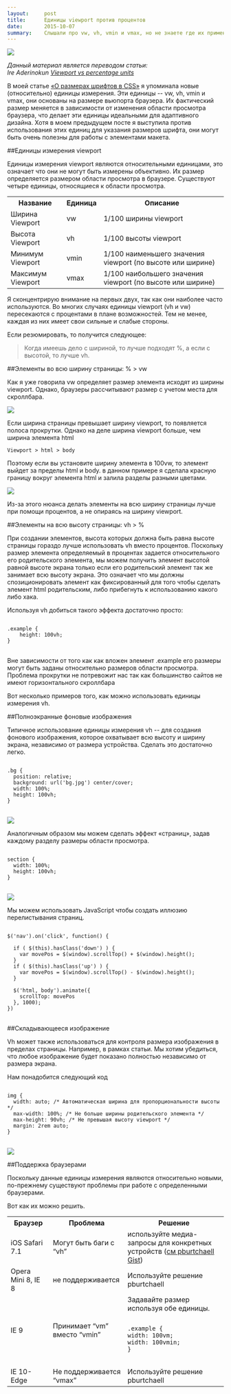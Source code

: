 ```yaml
---
layout:     post
title:      Единицы viewport против процентов
date:       2015-10-07
summary:    Слышали про vw, vh, vmin и vmax, но не знаете где их применить? Хотите узнать как лучше всего делать полноэкранные изображения или планируете сделать сайт как у Apple с разделение на секции? Добро пожалось под кат!
---
```


<img src="/images/viewportvspercent.png" class="main-img">

<p><i>Данный материал является переводом статьи: <br>Ire Aderinokun <a href="http://bitsofco.de/2015/viewport-vs-percentage-units/">Viewport vs percentage units</a></i></p>

В моей статье <a href="http://bitsofco.de/2015/css-font-sizing/">«О размерах шрифтов в CSS»</a> я упоминала новые (относительно) единицы измерения. Эти единицы -- vw, vh, vmin и vmax, они основаны на размере вьюпорта браузера. Их фактический размер меняется в зависимости от изменения области просмотра браузера, что делает эти единицы идеальными для адаптивного дизайна. Хотя в моем предыдущем посте я выступила против использования этих единиц для указания размеров шрифта, они могут быть очень полезны для работы с элементами макета.

##Единицы измерения viewport

Единицы измерения viewport являются относительными единицами, это означает что они не могут быть измерены объективно. Их размер определяется размером области просмотра в браузере. Существуют четыре единицы, относящиеся к области просмотра.


<table>
	<tr>
		<th>Название</th>
		<th>Единица</th>
		<th>Описание</th>
	</tr>
	<tr>
		<td>Ширина Viewport</td>
		<td>vw</td>
		<td>1/100 ширины viewport</td>
	</tr>
	<tr>
		<td>Высота Viewport</td>
		<td>vh</td>
		<td>1/100 высоты viewport</td>
	</tr>
	<tr>
		<td>Минимум Viewport</td>
		<td>vmin</td>
		<td>1/100 наименьшего значения viewport (по высоте или ширине)</td>
	</tr>
	<tr>
		<td>Максимум Viewport</td>
		<td>vmax</td>
		<td>1/100 наибольшего значения viewport (по высоте или ширине)</td>
	</tr>
</table>


Я сконцентрирую внимание на первых двух, так как они наиболее часто используются.
Во многих случаях единицы viewport (vh и vw) пересекаются с процентами в плане возможностей. Тем не менее, каждая из них имеет свои сильные и слабые стороны.

Если резюмировать, то получится следующее:

> Когда имеешь дело с шириной, то лучше подходят %, а если с высотой, то лучше vh.


##Элементы во всю ширину страницы: % > vw

Как я уже говорила vw определяет размер элемента исходят из ширины viewport. Однако, браузеры рассчитывают размер с учетом места для скроллбара.


<img src="/images/viewportvsbody.jpg" style="display: block; margin: auto;">


Если ширина страницы превышает ширину viewport, то появляется полоса прокрутки. Однако на деле ширина viewport больше, чем ширина элемента html

	Viewport > html > body

Поэтому если вы установите ширину элемента в 100vw, то элемент выйдет за пределы html и body. в данном примере я сделала красную границу вокруг элемента html и залила разделы разными цветами.


<img src="/images/viewportvsbody2.png" style="display: block; margin: auto;">


Из-за этого нюанса делать элементы на всю ширину страницы лучше при помощи процентов, а не опираясь на ширину viewport.


##Элементы на всю высоту страницы: vh > %

При создании элементов, высота которых должна быть равна высоте страницы гораздо лучше использовать vh вместо процентов. Поскольку размер элемента определяемый в процентах задается относительного его родительского элемента, мы можем получить элемент высотой равной высоте экрана только если его родительский элемент так же занимает всю высоту экрана. Это означает что мы должны спозиционировать элемент как фиксированный для того чтобы сделать элемент html родительским, либо прибегнуть к использованию какого либо хака.

Используя vh добиться такого эффекта достаточно просто:


<pre>
<code class="css">
.example {
	height: 100vh;
}
</code>
</pre>


Вне зависимости от того как как вложен элемент .example его размеры могут быть заданы относительно размеров области просмотра. Проблема прокрутки не потревожит нас так как большинство сайтов не имеют горизонтального скроллбара

Вот несколько примеров того, как можно использовать единицы измерения vh.

##Полноэкранные фоновые изображения

Типичное использование единицы измерения vh -- для создания фонового изображения, которое охватывает всю высоту и ширину экрана, независимо от размера устройства. Сделать это достаточно легко.

<pre>
<code class="css">
.bg {
  position: relative;
  background: url('bg.jpg') center/cover;
  width: 100%;
  height: 100vh;
}
</code>
</pre>


<img src="/images/bgcover.gif" style="display: block; margin: auto;">


Аналогичным образом мы можем сделать эффект «страниц», задав каждому разделу размеры области просмотра.

<pre>
<code class="css">
section {
  width: 100%;
  height: 100vh;
}
</code>
</pre>


<img src="/images/section.gif" style="display: block; margin: auto;">


Мы можем использовать JavaScript чтобы создать иллюзию перелистывания страниц.

<pre>
<code class="javascript">
$('nav').on('click', function() {

  if ( $(this).hasClass('down') ) {
    var movePos = $(window).scrollTop() + $(window).height();
  }
  if ( $(this).hasClass('up') ) {
    var movePos = $(window).scrollTop() - $(window).height();
  }

  $('html, body').animate({
    scrollTop: movePos
  }, 1000);
})
</code>
</pre>

##Складывающееся изображение

Vh может также использоваться для контроля размера изображения в пределах страницы. Например, в рамках статьи. Мы хотим убедиться, что любое изображение будет показано полностью независимо от размера экрана.

Нам понадобится следующий код


<pre>
<code class="css">
img {
  width: auto; /* Автоматическая ширина для пропорциональности высоты */
  max-width: 100%; /* Не больше ширины родительского элемента */
  max-height: 90vh; /* Не превышая высоту viewport */
  margin: 2rem auto; 
}
</code>
</pre>


<img src="/images/foldimg.gif" style="display: block; margin: auto;">

##Поддержка браузерами

Поскольку данные единицы измерения являются относительно новыми, по-прежнему существуют проблемы при работе с определенными браузерами.

Вот как их можно решить.

<table>
	<tr>
		<th>Браузер</th>
		<th>Проблема</th>
		<th>Решение</th>
	</tr>
	<tr>
		<td>iOS Safari 7.1</td>
		<td>Могут быть баги с “vh”</td>
		<td>используйте медиа-запросы для конкретных устройств (<a href="https://gist.github.com/pburtchaell/e702f441ba9b3f76f587">см pburtchaell Gist</a>)</td>
	</tr>
	<tr>
		<td>Opera Mini 8, IE 8</td>
		<td>не поддерживается</td>
		<td>Используйте решение pburtchaell</td>
	</tr>
	<tr>
		<td>IE 9</td>
		<td>Принимает “vm” вместо “vmin”</td>
		<td>Задавайте размер используя обе единицы.
<pre>
<code class="css">
.example {
width: 100vm;
width: 100vmin;
}
</code>
</pre>
		</td>
	</tr>
	<tr>
		<td>IE 10-Edge</td>
		<td>Не поддерживается “vmax”</td>
		<td>Используйте решение pburtchaell</td>
	</tr>
</table>

